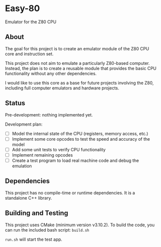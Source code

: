 # Easy-80
Emulator for the Z80 CPU

## About
The goal for this project is to create an emulator module of the Z80 CPU core and instruction set.

This project does not aim to emulate a particularly Z80-based computer. Instead, the plan is to create
a reusable module that provides the basic CPU functionality without any other dependencies.

I would like to use this core as a base for future projects involving the Z80, including full computer
emulators and hardware projects.

## Status
Pre-development: nothing implemented yet.

Development plan:
- [ ] Model the internal state of the CPU (registers, memory access, etc.)
- [ ] Implement some core opcodes to test the speed and accuracy of the model
- [ ] Add some unit tests to verify CPU functionality
- [ ] Implement remaining opcodes
- [ ] Create a test program to load real machine code and debug the emulation

## Dependencies
This project has no compile-time or runtime dependencies. It is a standalone C++ library.

## Building and Testing
This project uses CMake (minimum version v3.10.2). To build the code, you can run the included bash script: `build.sh`

`run.sh` will start the test app.
